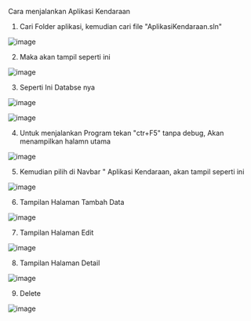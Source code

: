 Cara menjalankan Aplikasi Kendaraan

1. Cari Folder aplikasi, kemudian cari file "AplikasiKendaraan.sln"

![image](https://user-images.githubusercontent.com/63331958/192067998-3d32062b-69a1-41b1-b8e9-fac820db8034.png)

2. Maka akan tampil seperti ini

![image](https://user-images.githubusercontent.com/63331958/192068124-67d2ece1-da60-412b-9502-51bf1e1ac423.png)

3. Seperti Ini Databse nya 

![image](https://user-images.githubusercontent.com/63331958/192068227-99c5f62f-677d-444c-9ffe-972a741dfc42.png)

![image](https://user-images.githubusercontent.com/63331958/192068790-5a652720-0069-4af4-891c-5f9ce2ce611d.png)

4. Untuk menjalankan Program tekan "ctr+F5" tanpa debug, Akan menampilkan halamn utama

![image](https://user-images.githubusercontent.com/63331958/192068858-572a2410-c1ff-4dc2-8845-ddd826de8709.png)

5. Kemudian pilih di Navbar " Aplikasi Kendaraan, akan tampil seperti ini

![image](https://user-images.githubusercontent.com/63331958/192068899-f489d7a4-8826-4f78-b9b3-f4c7ca9b6ed3.png)

6. Tampilan Halaman Tambah Data

![image](https://user-images.githubusercontent.com/63331958/192069103-9278c050-7c02-43ec-9222-e3a710b09ee6.png)

7. Tampilan Halaman Edit

![image](https://user-images.githubusercontent.com/63331958/192069169-71819980-a5d0-44dc-a2be-02a5ee3d8030.png)

8. Tampilan Halaman Detail

![image](https://user-images.githubusercontent.com/63331958/192069257-1dfe63cf-3330-4c5a-a7de-6b40cbdfda08.png)

9. Delete

![image](https://user-images.githubusercontent.com/63331958/192069307-570a5382-73ed-43ba-8903-6b25b70419aa.png)
